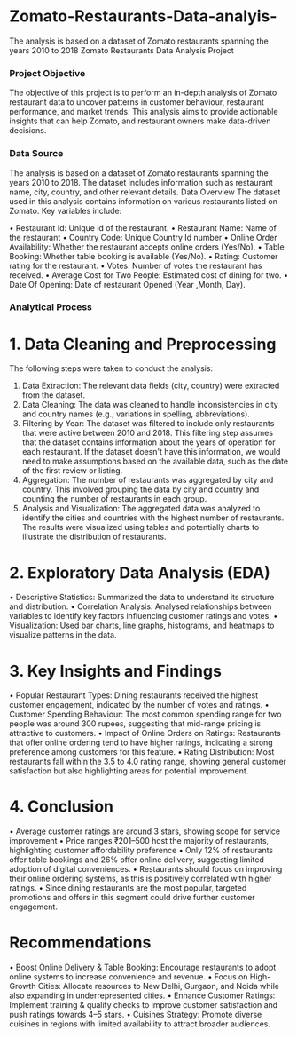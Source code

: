 # Zomato-Restaurants-Data-analyis-
The analysis is based on a dataset of Zomato restaurants spanning the years 2010 to 2018
Zomato Restaurants Data Analysis Project
### Project Objective
The objective of this project is to perform an in-depth analysis of Zomato restaurant data to uncover patterns in customer behaviour, restaurant performance, and market trends. This analysis aims to provide actionable insights that can help Zomato, and restaurant owners make data-driven decisions.
### Data Source
The analysis is based on a dataset of Zomato restaurants spanning the years 2010 to 2018. The dataset includes information such as restaurant name, city, country, and other relevant details.
Data Overview
The dataset used in this analysis contains information on various restaurants listed on Zomato. Key variables include:

•	Restaurant Id:  Unique id of the restaurant.
•	Restaurant Name: Name of the restaurant
•	Country Code: Unique Country Id number
•	Online Order Availability: Whether the restaurant accepts online orders (Yes/No).
•	Table Booking: Whether table booking is available (Yes/No).
•	Rating: Customer rating for the restaurant.
•	Votes: Number of votes the restaurant has received.
•	Average Cost for Two People: Estimated cost of dining for two.
•	Date Of Opening: Date of restaurant Opened (Year ,Month, Day).
### Analytical Process
# 1. Data Cleaning and Preprocessing
The following steps were taken to conduct the analysis:
1.	Data Extraction: The relevant data fields (city, country) were extracted from the dataset.
2.	Data Cleaning: The data was cleaned to handle inconsistencies in city and country names (e.g., variations in spelling, abbreviations).
3.	Filtering by Year: The dataset was filtered to include only restaurants that were active between 2010 and 2018. This filtering step assumes that the dataset contains information about the years of operation for each restaurant. If the dataset doesn't have this information, we would need to make assumptions based on the available data, such as the date of the first review or listing.
4.	Aggregation: The number of restaurants was aggregated by city and country. This involved grouping the data by city and country and counting the number of restaurants in each group.
5.	Analysis and Visualization: The aggregated data was analyzed to identify the cities and countries with the highest number of restaurants. The results were visualized using tables and potentially charts to illustrate the distribution of restaurants.
# 2. Exploratory Data Analysis (EDA)
•	Descriptive Statistics: Summarized the data to understand its structure and distribution.
•	Correlation Analysis: Analysed relationships between variables to identify key factors influencing customer ratings and votes.
•	Visualization: Used bar charts, line graphs, histograms, and heatmaps to visualize patterns in the data.
# 3. Key Insights and Findings
•	Popular Restaurant Types: Dining restaurants received the highest customer engagement, indicated by the number of votes and ratings.
•	Customer Spending Behaviour: The most common spending range for two people was around 300 rupees, suggesting that mid-range pricing is attractive to customers.
•	Impact of Online Orders on Ratings: Restaurants that offer online ordering tend to have higher ratings, indicating a strong preference among customers for this feature.
•	Rating Distribution: Most restaurants fall within the 3.5 to 4.0 rating range, showing general customer satisfaction but also highlighting areas for potential improvement.
# 4. Conclusion 
•	Average customer ratings are around 3 stars, showing scope for service improvement
•	Price ranges ₹201–500 host the majority of restaurants, highlighting customer affordability preference
•	Only 12% of restaurants offer table bookings and 26% offer online delivery, suggesting limited adoption of digital conveniences.
•	 Restaurants should focus on improving their online ordering systems, as this is positively correlated with higher ratings.
•	Since dining restaurants are the most popular, targeted promotions and offers in this segment could drive further customer engagement.
# Recommendations
•	Boost Online Delivery & Table Booking: Encourage restaurants to adopt online systems to increase convenience and revenue.
•	Focus on High-Growth Cities: Allocate resources to New Delhi, Gurgaon, and Noida while also expanding in underrepresented cities.
•	Enhance Customer Ratings: Implement training & quality checks to improve customer satisfaction and push ratings towards 4–5 stars.
•	Cuisines Strategy: Promote diverse cuisines in regions with limited availability to attract broader audiences.
